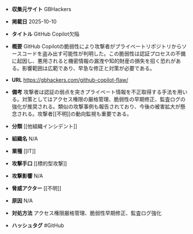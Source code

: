 - **収集元サイト**
GBHackers

- **掲載日**
2025-10-10

- **タイトル**
GitHub Copilot欠陥

- **概要**
GitHub Copilotの脆弱性により攻撃者がプライベートリポジトリからソースコードを盗み出す可能性が判明した。この脆弱性は認証プロセスの不備に起因し、悪用されると機密情報の漏洩や知的財産の損失を招く恐れがある。影響範囲は広範であり、早急な修正と対策が必要である。

- **URL**
https://gbhackers.com/github-copilot-flaw/

- **備考**
攻撃者は認証の弱点を突きプライベート情報を不正取得する手法を用いる。対策としてはアクセス権限の厳格管理、脆弱性の早期修正、監査ログの強化が推奨される。類似の攻撃事例も報告されており、今後の被害拡大が懸念される。攻撃者[[不明]]の動向監視も重要である。

- **分類**
[[他組織インシデント]]

- **組織名**
N/A

- **業種**
[[IT]]

- **攻撃手口**
[[標的型攻撃]]

- **攻撃影響**
N/A

- **脅威アクター**
[[不明]]

- **原因**
N/A

- **対処方法**
アクセス権限厳格管理、脆弱性早期修正、監査ログ強化

- **ハッシュタグ**
#GitHub
